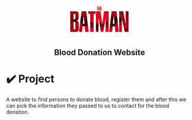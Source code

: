 <h1 align="center">
<img alt="DOE" title="Website_Logo" src="./images/logoBatman.png">
</h1>
<h2 align="center"> Blood Donation Website </h2>

# ✔️ Project
A website to find persons to donate blood, register them and after this we can pick the information they passed to us to contact for the blood donation.